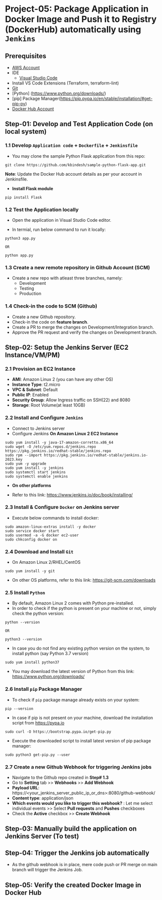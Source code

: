 # Project-05: Package Application in Docker Image and Push it to Registry (DockerHub) automatically using `Jenkins`

## Prerequisites

- [AWS Account](https://aws.amazon.com/free/)
- IDE
  - [Visual Studio Code](https://code.visualstudio.com/download)
- Install VS Code Extensions (Terraform, terraform-lint)
- [Git](https://git-scm.com/downloads)
- [Python] (https://www.python.org/downloads/)
- [pip] Package Manager(https://pip.pypa.io/en/stable/installation/#get-pip-py)
- [Docker Hub Account](https://hub.docker.com/signup)

## Step-01: Develop and Test Application Code (on local system)

### 1.1 Develop `Application code` + `Dockerfile` + `Jenkinsfile`

- You may clone the sample Python Flask application from this repo:

```
git clone https://github.com/kbindesh/sample-python-flask-app.git
```

**Note**: Update the Docker Hub account details as per your account in Jenkinsfile.

- **Install Flask module**

```
pip install Flask
```

### 1.2 Test the Application locally

- Open the application in Visual Studio Code editor.

- In termial, run below command to run it locally:

```
python3 app.py

OR

python app.py
```

### 1.3 Create a new remote repository in Github Account (SCM)

- Create a new repo with atleast three branches, namely:
  - Development
  - Testing
  - Production

### 1.4 Check-in the code to SCM (Github)

- Create a new Github repository.
- Check-in the code on **feature branch**.
- Create a PR to merge the changes on Development/Integration branch.
- Approve the PR request and verify the changes on Development branch.

## Step-02: Setup the Jenkins Server (EC2 Instance/VM/PM)

### 2.1 Provision an EC2 Instance

- **AMI**: Amazon Linux 2 (you can have any other OS)
- **Instance Type**: t2.micro
- **VPC & Subnet**: Default
- **Public IP**: Enabled
- **Security Group**: Allow Ingress traffic on SSH(22) and 8080
- **Storage**: Root Volume(at least 10GB)

### 2.2 Install and Configure `Jenkins`

- Connect to Jenkins server
- Configure Jenkins **On Amazon Linux 2 EC2 Instance**

```
sudo yum install -y java-17-amazon-corretto.x86_64
sudo wget -O /etc/yum.repos.d/jenkins.repo https://pkg.jenkins.io/redhat-stable/jenkins.repo
sudo rpm --import https://pkg.jenkins.io/redhat-stable/jenkins.io-2023.key
sudo yum -y upgrade
sudo yum install -y jenkins
sudo systemctl start jenkins
sudo systemctl enable jenkins
```

- **On other platforms**

- Refer to this link: https://www.jenkins.io/doc/book/installing/

### 2.3 Install & Configure `Docker` on Jenkins server

- Execute below commands to install docker:

```
sudo amazon-linux-extras install -y docker
sudo service docker start
sudo usermod -a -G docker ec2-user
sudo chkconfig docker on
```

### 2.4 Download and Install `Git`

- On Amazon Linux 2/RHEL/CentOS

```
sudo yum install -y git
```

- On other OS platforms, refer to this link: https://git-scm.com/downloads

### 2.5 Install `Python`

- By default, Amazon Linux 2 comes with Python pre-installed.
- In order to check if the python is present on your machine or not, simply check the python version:

```
python --version

OR

python3 --version
```

- In case you do not find any existing python version on the system, to install python (say Python 3.7 version)

```
sudo yum install python37
```

- You may download the latest version of Python from this link: https://www.python.org/downloads/

### 2.6 Install `pip` Package Manager

- To check if `pip` package manage already exists on your system:

```
pip --version
```

- In case if pip is not present on your machine, download the installation script from https://pypa.io

```
sudo curl -O https://bootstrap.pypa.io/get-pip.py
```

- Execute the downloaded script to install latest version of pip package manager:

```
sudo python3 get-pip.py --user
```

### 2.7 Create a new Github Webhook for triggering Jenkins jobs

- Navigate to the Github repo created in **Step# 1.3**
- Go to **Setting** tab >> **Webhooks** >> **Add Webhook**
- **Payload URL**: https://<your_jenkins_server_public_ip_or_dns>:8080/github-webhook/
- **Content type**: application/json
- **Which events would you like to trigger this webhook?** : Let me select individual events >> Select **Pull requests** and **Pushes** checkboxes
- Check the **Active** checkbox >> **Create Webhook**

## Step-03: Manually build the application on Jenkins Server (To test)

## Step-04: Trigger the Jenkins job automatically

- As the github webhook is in place, mere code push or PR merge on main branch will trigger the Jenkins Job.

## Step-05: Verify the created Docker Image in Docker Hub
